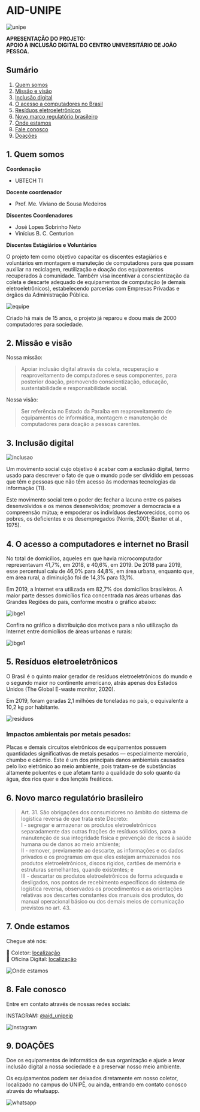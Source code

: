 # AID-UNIPE

![unipe](/unipe2.png)


**APRESENTAÇÃO DO PROJETO:<br>APOIO À INCLUSÃO DIGITAL DO CENTRO UNIVERSITÁRIO DE JOÃO PESSOA.**

## Sumário

1. [Quem somos](#1-quem-somos)
2. [Missão e visão](#2-missão-e-visão)
3. [Inclusão digital](#3-inclusão-digital)
4. [O acesso a computadores no Brasil](#4-o-acesso-a-computadores-e-internet-no-brasil)
5. [Resíduos eletroeletrônicos](#5-resíduos-eletroeletrônicos)
6. [Novo marco regulatório brasileiro](#6-novo-marco-regulatório-brasileiro)
7. [Onde estamos](#7-onde-estamos)
8. [Fale conosco](#8-fale-conosco)
9. [Doações](#9-doações)

## 1. Quem somos

**Coordenação**
* UBTECH TI

**Docente coordenador**

* Prof. Me. Viviano de Sousa Medeiros

**Discentes Coordenadores**

* José Lopes Sobrinho Neto
* Vinícius B. C. Centurion

**Discentes Estágiários e Voluntários**

O projeto tem como objetivo capacitar os discentes estagiários e voluntários em montagem e manuteção de computadores para que possam auxiliar na reciclagem, reutilização e doação dos equipamentos recuperados à comunidade. Também visa incentivar a conscientização da coleta e descarte adequado de equipamentos de computação (e demais eletroeletrônicos), estabelecendo parcerias com Empresas Privadas e órgãos da Administração Pública.

![equipe](equipe.png)

Criado há mais de 15 anos, o projeto já reparou e doou mais de 2000 computadores para sociedade.

## 2. Missão e visão

Nossa missão:

> Apoiar inclusão digital através da coleta, recuperação e reaproveitamento  de computadores e seus componentes, para posterior doação, promovendo conscientização, educação, sustentabilidade e responsabilidade social.

Nossa visão:

> Ser referência no Estado da Paraíba em reaproveitamento de equipamentos de informática, montagem e manutenção de computadores para doação a pessoas carentes.

## 3. Inclusão digital

![inclusao](https://apadep.org.br/wp-content/uploads/2020/06/WhatsApp-Image-2020-06-09-at-15.51.27.jpeg)

Um movimento social cujo objetivo é acabar com a exclusão digital, termo usado para descrever o fato de que o mundo pode ser dividido em pessoas que têm e pessoas que não têm acesso às modernas tecnologias da informação (TI).

Este movimento social tem o poder de: fechar a lacuna entre os países desenvolvidos e os menos desenvolvidos; promover a democracia e a compreensão mútua; e empoderar os indivíduos desfavorecidos, como os pobres, os deficientes e os desempregados (Norris, 2001; Baxter et al., 1975).

## 4. O acesso a computadores e internet no Brasil

No total de domicílios, aqueles em que havia microcomputador representavam 41,7%, em 2018, e 40,6%, em 2019. De 2018 para 2019, esse percentual caiu de 46,0% para 44,8%, em área urbana, enquanto que, em área rural, a diminuição foi de 14,3% para 13,1%.

Em 2019, a Internet era utilizada em 82,7% dos domicílios brasileiros. A maior parte desses domicílios fica concentrada nas áreas urbanas das Grandes Regiões do país, conforme mostra o gráfico abaixo:

![ibge1](tic_atualizacao_internet_jovens_001.jpg)

Confira no gráfico a distribuição dos motivos para a não utilização da Internet entre domicílios de áreas urbanas e rurais:

![ibge1](tic_atualizacao_internet_jovens_002.jpg)

## 5. Resíduos eletroeletrônicos

O Brasil é o quinto maior gerador de resíduos eletroeletrônicos do mundo e o segundo maior no continente americano, atrás apenas dos Estados Unidos (The Global E-waste monitor, 2020).

Em 2019, foram geradas 2,1 milhões de toneladas no país, o equivalente a 10,2 kg por habitante.

![residuos](https://exame.com/wp-content/uploads/2018/02/e-waste.jpg)

### Impactos ambientais por metais pesados:

Placas e demais circuitos eletrônicos de equipamentos possuem quantidades significativas de metais pesados — especialmente mercúrio, chumbo e cádmio. Este é um dos principais danos ambientais causados pelo lixo eletrônico ao meio ambiente, pois tratam-se de substâncias altamente poluentes e que afetam tanto a qualidade do solo quanto da água, dos rios quer e dos lençóis freáticos.

## 6. Novo marco regulatório brasileiro

> Art. 31. São obrigações dos consumidores no âmbito do sistema de logística reversa de que trata este Decreto:<br>
> I - segregar e armazenar os produtos eletroeletrônicos separadamente das outras frações de resíduos sólidos, para a manutenção de sua integridade física e prevenção de riscos à saúde humana ou de danos ao meio ambiente;<br>
> II - remover, previamente ao descarte, as informações e os dados privados e os programas em que eles estejam armazenados nos produtos eletroeletrônicos, discos rígidos, cartões de memória e estruturas semelhantes, quando existentes; e <br>
> III - descartar os produtos eletroeletrônicos de forma adequada e desligados, nos pontos de recebimento específicos do sistema de logística reversa, observados os procedimentos e as orientações relativas aos descartes constantes dos manuais dos produtos, do manual operacional básico ou dos demais meios de comunicação previstos no art. 43.

## 7. Onde estamos

Chegue até nós:

:pushpin: Coletor: [localização](https://goo.gl/maps/NYeDFqc5wgb9vMBy5)<br>
:pushpin: Oficina Digital: [localização](https://goo.gl/maps/PdgqyFuJV7rjLacV6)

![Onde estamos](/onde_estamos.png)

## 8. Fale conosco

Entre em contato através de nossas redes sociais:

INSTAGRAM: [@aid_unipejp](https://www.instagram.com/aid_unipejp)

![instagram](/qr-codes/300x300/insta.jpg)

## 9. DOAÇÕES

Doe os equipamentos de informática de sua organização e ajude a levar inclusão digital a nossa sociedade e a preservar nosso meio ambiente.

Os equipamentos podem ser deixados diretamente em nosso coletor, localizado no campus do UNIPÊ, ou ainda, entrando em contato conosco através do whatsapp.

![whatsapp](/qr-codes/300x300/doe.jpg)

